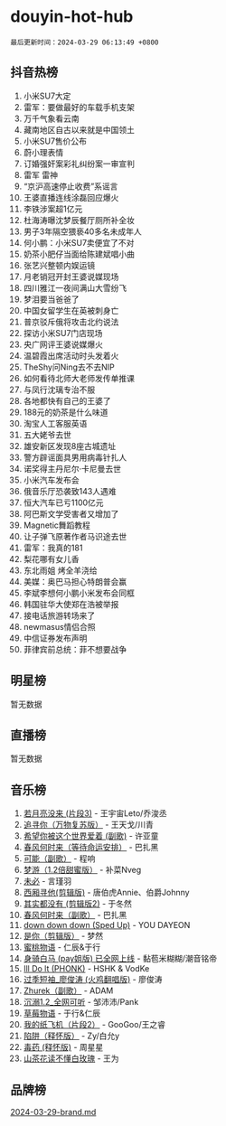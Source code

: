 # douyin-hot-hub

`最后更新时间：2024-03-29 06:13:49 +0800`

## 抖音热榜

1. 小米SU7大定
1. 雷军：要做最好的车载手机支架
1. 万千气象看云南
1. 藏南地区自古以来就是中国领土
1. 小米SU7售价公布
1. 蔚小理表情
1. 订婚强奸案彩礼纠纷案一审宣判
1. 雷军 雷神
1. “京沪高速停止收费”系谣言
1. 王婆直播连线涂磊回应爆火
1. 李铁涉案超1亿元
1. 杜海涛曝沈梦辰餐厅厕所补全妆
1. 男子3年隔空猥亵40多名未成年人
1. 何小鹏：小米SU7卖便宜了不对
1. 奶茶小肥仔当面给陈建斌唱小曲
1. 张艺兴整顿内娱运镜
1. 月老销冠开封王婆说媒现场
1. 四川雅江一夜间满山大雪纷飞
1. 梦泪要当爸爸了
1. 中国女留学生在英被刺身亡
1. 普京驳斥俄将攻击北约说法
1. 探访小米SU7门店现场
1. 央广网评王婆说媒爆火
1. 温碧霞出席活动时头发着火
1. TheShy问Ning去不去NIP
1. 如何看待北师大老师发传单推课
1. 与凤行沈璃专治不服
1. 各地都快有自己的王婆了
1. 188元的奶茶是什么味道
1. 淘宝人工客服英语
1. 五大姥爷去世
1. 雄安新区发现8座古城遗址
1. 警方辟谣面具男用病毒针扎人
1. 诺奖得主丹尼尔·卡尼曼去世
1. 小米汽车发布会
1. 俄音乐厅恐袭致143人遇难
1. 恒大汽车已亏1100亿元
1. 阿巴斯文学受害者又增加了
1. Magnetic舞蹈教程
1. 让子弹飞原著作者马识途去世
1. 雷军：我真的181
1. 梨花哪有女儿香
1. 东北雨姐 烤全羊浇给
1. 美媒：奥巴马担心特朗普会赢
1. 李斌李想何小鹏小米发布会同框
1. 韩国驻华大使郑在浩被举报
1. 接电话旅游转场来了
1. newmasus情侣合照
1. 中信证券发布声明
1. 菲律宾前总统：菲不想要战争

## 明星榜

暂无数据

## 直播榜

暂无数据

## 音乐榜

1. [若月亮没来 (片段3)](https://sf3-cdn-tos.douyinstatic.com/obj/tos-cn-ve-2774/okfyEUsGW1B1ovJi5JiN9IjvAT2lMwA054GoEB) - 王宇宙Leto/乔浚丞
1. [追寻你（万物复苏版）](https://sf5-hl-cdn-tos.douyinstatic.com/obj/tos-cn-ve-2774/oYeAZJsbjIDit9APmBg8u6uDUQnHmoCf3gbo74) - 王天戈/川青
1. [希望你被这个世界爱着 (副歌)](https://sf5-hl-cdn-tos.douyinstatic.com/obj/tos-cn-ve-2774/oUHCmWQfZlE3QQBKBeD8rCFLpJzPgCpImhsxMt) - 许亚童
1. [春风何时来（等待命运安排）](https://sf3-cdn-tos.douyinstatic.com/obj/tos-cn-ve-2774/oICBNbD3gelMfB4WgiD1KI2jQtXZE2FgHLwtsl) - 巴扎黑
1. [可能（副歌）](https://sf6-cdn-tos.douyinstatic.com/obj/tos-cn-ve-2774/cde1731888894259b333569393c2fb51) - 程响
1. [梦游（1.2倍甜蜜版）](https://sf5-hl-cdn-tos.douyinstatic.com/obj/tos-cn-ve-2774/o4gyAUm8hwufoEABmwVIiQtHsFuGzAEEWtNMzo) - 补菜Nveg
1. [未必](https://sf6-cdn-tos.douyinstatic.com/obj/tos-cn-ve-2774/ogntQMFnKQDZUgTCYuJgfLEtleYZZFxBQqhhFB) - 言瑾羽
1. [西厢寻他(剪辑版)](https://sf27-cdn-tos.douyinstatic.com/obj/tos-cn-ve-2774/oUsAVfAQKlRNxEv5qxvIB8o5qmIWUcXbzJKJhw) - 唐伯虎Annie、伯爵Johnny
1. [其实都没有 (剪辑版2)](https://sf3-cdn-tos.douyinstatic.com/obj/tos-cn-ve-2774/oEBNQenHZtBhxYjGgUDQk0BCHTigQafgFlbQ7k) - 于冬然
1. [春风何时来（副歌）](https://sf5-hl-cdn-tos.douyinstatic.com/obj/tos-cn-ve-2774/ow7tbAiAWI2giBUrmu0hMMh3UYP3ZXdbDYiXd) - 巴扎黑
1. [down down down (Sped Up)](https://sf6-cdn-tos.douyinstatic.com/obj/tos-cn-ve-2774/ow80iABiXIO9DsFwK6WeZKMaJRi3BPJAotDy8m) - YOU DAYEON
1. [是你（剪辑版）](https://sf3-cdn-tos.douyinstatic.com/obj/tos-cn-ve-2774/46019dae783c4c969944217fe1cfafc4) - 梦然
1. [蜜桃物语](https://sf5-hl-cdn-tos.douyinstatic.com/obj/tos-cn-ve-2774/oIhOSCZtIACtYU4XQkngiW9kCBfVD1Fz9IYeqL) - 仁辰&于行
1. [身骑白马 (pay姐版) 已全网上线](https://sf5-hl-cdn-tos.douyinstatic.com/obj/tos-cn-ve-2774/oQLO5ZgLsFkaDhdIIveF2zUCgfweY0gWaH4AQG) - 黏苞米糊糊/潮音铭帝
1. [lll Do lt (PHONK)](https://sf6-cdn-tos.douyinstatic.com/obj/tos-cn-ve-2774/osfNbddrZl4hIgEDk6kFftBDBJ1X8MZxH1QCOB) - HSHK & VodKe
1. [过季短袖_廖俊涛 (火鸡翻唱版)](https://sf6-cdn-tos.douyinstatic.com/obj/tos-cn-ve-2774/ogQVJl0tRBKxQgZji7YClFEBrVDeHpPTWfCZbQ) - 廖俊涛
1. [Zhurek（副歌）](https://sf3-cdn-tos.douyinstatic.com/obj/tos-cn-ve-2774/ooQm8FBZQDlf0btEYgVpCcSCQfrdJGBEKZYBGS) - ADAM
1. [沉溺1.2_全网可听](https://sf3-cdn-tos.douyinstatic.com/obj/tos-cn-ve-2774/ok2QoiBqsWAX9McZmWiI9gAB0EzwD4Xj6yfmtH) - 邹沛沛/Pank
1. [草莓物语](https://sf5-hl-cdn-tos.douyinstatic.com/obj/tos-cn-ve-2774/okynhJ7jEAIIZBfsLgYMEI8QC3WbQNN66RKzhT) - 于行&仁辰
1. [我的纸飞机（片段2）](https://sf6-cdn-tos.douyinstatic.com/obj/tos-cn-ve-2774/oM2ZrKcg2CD5AeRB2gkeXOFB1IxAGJdZPazYHf) - GooGoo/王之睿
1. [陷阱（释怀版）](https://sf5-hl-cdn-tos.douyinstatic.com/obj/tos-cn-ve-2774/oE8C21LeZrzKLDFfQYgMzx4GAIHageG5IzayY7) - Zy/白允y
1. [毒药 (释怀版)](https://sf5-hl-cdn-tos.douyinstatic.com/obj/tos-cn-ve-2774/oYILMEAzspdZBIzy4frJNB8ZHPHWAhiwowd4Ad) - 周星星
1. [山茶花读不懂白玫瑰](https://sf5-hl-cdn-tos.douyinstatic.com/obj/tos-cn-ve-2774/osfn8B7DktrRHEPJgPCfDbw7QDQEkwC16BxZg9) - 王为

## 品牌榜

[2024-03-29-brand.md](2024-03-29-brand.md)
